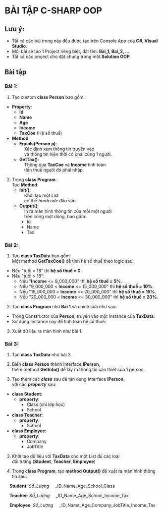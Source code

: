 # BÀI TẬP C-SHARP OOP

## Lưu ý:
- Tất cả các bài trong này đều được tạo trên Console App của **C#, Visual Studio**.
- Mỗi bài sẽ tạo 1 Project riêng biệt, đặt tên: **Bai_1, Bai_2, ...**
- Tất cả các project cho đặt chung trong một **Solution OOP**

## Bài tập

### Bài 1:
1. Tạo custom **class Person** bao gồm:
  - **Property**:
    - **Id**
    - **Name**
    - **Age**
    - **Income**
    - **TaxCoe** (Hệ số thuế)
  - **Method**:
    - **Equals(Person p)**:<br>
    &nbsp;&nbsp;&nbsp;&nbsp;Xác định xem thông tin truyền vào<br>
    &nbsp;&nbsp;&nbsp;&nbsp;và thông tin hiện thời có phải cùng 1 người.
    - **GetTax()**:<br>
    &nbsp;&nbsp;&nbsp;&nbsp;Thông qua **TaxCoe** và **Income** tính toán<br>
    &nbsp;&nbsp;&nbsp;&nbsp;tiền thuế người đó phải nhập.

2. Trong **class Program**:<br>
Tạo **Method**:
    - **Init()**:<br>
    &nbsp;&nbsp;&nbsp;&nbsp;Khởi tạo một List<Person><br>
    &nbsp;&nbsp;&nbsp;&nbsp;có thể *hardcode* đầu vào.
    - **Output()**:<br>
    &nbsp;&nbsp;&nbsp;&nbsp;In ra màn hình thông tin của mỗi một người<br>
    &nbsp;&nbsp;&nbsp;&nbsp;trên cùng một dòng, bao gồm:
      - Id
      - Name
      - Tax

### Bài 2:
1. Tạo **class TaxData** bao gồm:<br>
Một method **GetTaxCoe()** để tính hệ số thuế theo logic sau:
  - Nếu "tuổi < 18" thì **hệ số thuế = 0**.
  - Nếu "tuổi > 18":
    - Nếu "**Income** <= 9_000_000" thì **hệ số thuế = 5%**.
    - Nếu "9_000_000 < **Income** <= 15_000_000" thì **hệ số thuế = 10%**.
    - Nếu "15_000_000 < **Income** <= 20_000_000" thì **hệ số thuế = 15%**.
    - Nếu "20_000_000 < **Income** <= 30_000_000" thì **hệ số thuế = 20%**.

2. Tạo **class Program** như **Bài 1** và chỉnh sửa như sau:<br>
  - Trong Constructor của **Person**, truyền vào một Instance của **TaxData**.
  - Sử dụng Instance này để tính toán hệ số thuế:

3. Xuất dữ liệu ra màn hình như bài 1.

### Bài 3:
1. Tạo **class TaxData** như bài 2.

2. Biến **class Person** thành Interface **IPerson**,<br>
thêm method **GetInfo()** để lấy ra thông tin cần thiết của 1 person.

2. Tạo thêm các **_class_** sau để tận dụng Interface **IPerson**,<br>
với các **_property_** sau:
  - **class Student**:
    - **property**:
      - Class (chỉ lớp học)
      - School
  - **class Teacher**:
    - **property**:
      - School
  - **class Employee**:
    - **property**:
      - Company
      - JobTitle

3. Khởi tạo dữ liệu với **TaxData** cho một List<Person> đủ các loại<br>
đối tượng (**Student**, **Teacher**, **Employee**)

4. Trong **class Program**, tạo **method Output()** để xuất ra màn hình thông tin sau:

&nbsp;&nbsp;&nbsp;&nbsp;**Student**: _Số_Lượng_
&nbsp;&nbsp;&nbsp;&nbsp;_ID_Name_Age_School_Class

&nbsp;&nbsp;&nbsp;&nbsp;**Teacher**: _Số_Lượng_
&nbsp;&nbsp;&nbsp;&nbsp;_ID_Name_Age_School_Income_Tax

&nbsp;&nbsp;&nbsp;&nbsp;**Employee**: _Số_Lượng_
&nbsp;&nbsp;&nbsp;&nbsp;_ID_Name_Age_Company_JobTitle_Income_Tax
